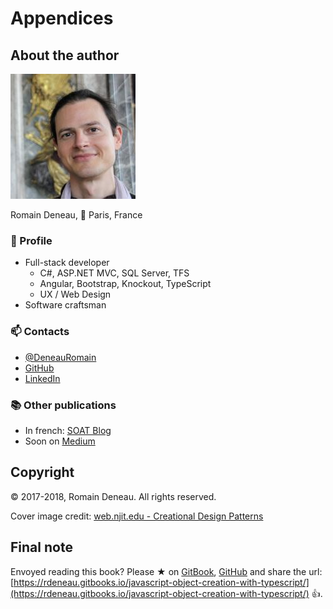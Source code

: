 # Appendices

## About the author

![Me, visiting a nice castle](../img/me.jpg)

Romain Deneau, 📍 Paris, France

### 📎 Profile

- Full-stack developer
  - C#, ASP.NET MVC, SQL Server, TFS
  - Angular, Bootstrap, Knockout, TypeScript
  - UX / Web Design
- Software craftsman

### 📫 Contacts

- [@DeneauRomain](https://twitter.com/DeneauRomain)
- [GitHub](https://github.com/rdeneau)
- [LinkedIn](https://www.linkedin.com/in/romain-deneau-95481143/)

### 📚 Other publications

- In french: [SOAT Blog](http://blog.soat.fr/author/romain-deneau/)
- Soon on [Medium](https://medium.com/@rdeneau)

## Copyright

© 2017-2018, Romain Deneau. All rights reserved.

Cover image credit: [web.njit.edu - Creational Design Patterns](https://web.njit.edu/~sdr3/DesignPatterns/creational.html)

## Final note

Envoyed reading this book? Please ★ on [GitBook](https://www.gitbook.com/book/rdeneau/javascript-object-creation-with-typescript/details), [GitHub](https://github.com/rdeneau/book-typescript-object-creation) and share the url: [https://rdeneau.gitbooks.io/javascript-object-creation-with-typescript/](https://rdeneau.gitbooks.io/javascript-object-creation-with-typescript/) 👍.
